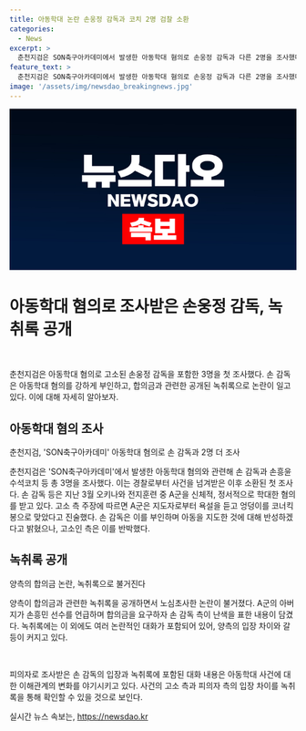 ```yaml
---
title: 아동학대 논란 손웅정 감독과 코치 2명 검찰 소환
categories:
  - News
excerpt: >
  춘천지검은 SON축구아카데미에서 발생한 아동학대 혐의로 손웅정 감독과 다른 2명을 조사했다. 지난 4월 경찰 조사를 받은 후, 이번이 첫 소환 조사다. 손 감독은 A군을 학대한 혐의를 부인하며, 합의금과 관련한 공개된 녹취록에 대해서는 불법 녹취라 주장하고 있다. 그러나 고소인 측은 합의금을 요구하고 협박했다고 주장하며, 법원에서 대화 내용에 대한 증거를 제시할 것이라 밝혔다. A군 아버지는 이 대화가 여론몰이라 주장하고, 피해자 가족을 고립시키려는 의도가 있다고 지적했다.
feature_text: >
  춘천지검은 SON축구아카데미에서 발생한 아동학대 혐의로 손웅정 감독과 다른 2명을 조사했다. 지난 4월 경찰 조사를 받은 후, 이번이 첫 소환 조사다. 손 감독은 A군을 학대한 혐의를 부인하며, 합의금과 관련한 공개된 녹취록에 대해서는 불법 녹취라 주장하고 있다. 그러나 고소인 측은 합의금을 요구하고 협박했다고 주장하며, 법원에서 대화 내용에 대한 증거를 제시할 것이라 밝혔다. A군 아버지는 이 대화가 여론몰이라 주장하고, 피해자 가족을 고립시키려는 의도가 있다고 지적했다.
image: '/assets/img/newsdao_breakingnews.jpg'
---
```


<p><img src="/assets/img/newsdao_breakingnews.jpg" alt="ontimetimes 속보" /></p>

<h1 data-ke-size="size26">아동학대 혐의로 조사받은 손웅정 감독, 녹취록 공개</h1>

<p data-ke-size="size16">&nbsp;</p>

<p>춘천지검은 아동학대 혐의로 고소된 손웅정 감독을 포함한 3명을 첫 조사했다. 손 감독은 아동학대 혐의를 강하게 부인하고, 합의금과 관련한 공개된 녹취록으로 논란이 일고 있다. 이에 대해 자세히 알아보자.</p>

<h2 data-ke-size="size24">아동학대 혐의 조사</h2>

<p data-ke-size="size16">춘천지검, 'SON축구아카데미' 아동학대 혐의로 손 감독과 2명 더 조사</p>

<p>춘천지검은 'SON축구아카데미'에서 발생한 아동학대 혐의와 관련해 손 감독과 손흥윤 수석코치 등 총 3명을 조사했다. 이는 경찰로부터 사건을 넘겨받은 이후 소환된 첫 조사다. 손 감독 등은 지난 3월 오키나와 전지훈련 중 A군을 신체적, 정서적으로 학대한 혐의를 받고 있다. 고소 측 주장에 따르면 A군은 지도자로부터 욕설을 듣고 엉덩이를 코너킥 봉으로 맞았다고 진술했다. 손 감독은 이를 부인하며 아동을 지도한 것에 대해 반성하겠다고 밝혔으나, 고소인 측은 이를 반박했다.</p>

<h2 data-ke-size="size24">녹취록 공개</h2>

<p data-ke-size="size16">양측의 합의금 논란, 녹취록으로 불거진다</p>

<p>양측이 합의금과 관련한 녹취록을 공개하면서 노심초사한 논란이 불거졌다. A군의 아버지가 손흥민 선수를 언급하며 합의금을 요구하자 손 감독 측이 난색을 표한 내용이 담겼다. 녹취록에는 이 외에도 여러 논란적인 대화가 포함되어 있어, 양측의 입장 차이와 갈등이 커지고 있다.</p>

<p data-ke-size="size16">&nbsp;</p>

<p>피의자로 조사받은 손 감독의 입장과 녹취록에 포함된 대화 내용은 아동학대 사건에 대한 이해관계의 변화를 야기시키고 있다. 사건의 고소 측과 피의자 측의 입장 차이를 녹취록을 통해 확인할 수 있을 것으로 보인다.</p>
실시간 뉴스 속보는, <a href="https://newsdao.kr" rel="dofollow">https://newsdao.kr</a>


